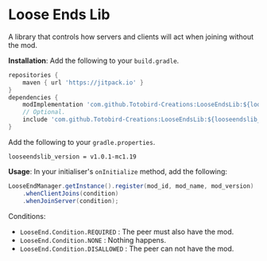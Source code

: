 # Loose Ends Lib
A library that controls how servers and clients will act when joining without the mod.

__Installation__:
Add the following to your `build.gradle`.
```gradle
repositories {
    maven { url 'https://jitpack.io' }
}
dependencies {
    modImplementation 'com.github.Totobird-Creations:LooseEndsLib:${looseendslib_version}'
    // Optional.
    include 'com.github.Totobird-Creations:LooseEndsLib:${looseendslib_version}'
}
```
Add the following to your `gradle.properties`.
```properties
looseendslib_version = v1.0.1-mc1.19
```

__Usage__:
In your initialiser's `onInitialize` method, add the following:
```java
LooseEndManager.getInstance().register(mod_id, mod_name, mod_version)
    .whenClientJoins(condition)
    .whenJoinServer(condition);
```
Conditions:
- `LooseEnd.Condition.REQUIRED` : The peer must also have the mod.
- `LooseEnd.Condition.NONE` : Nothing happens.
- `LooseEnd.Condition.DISALLOWED` : The peer can not have the mod.
